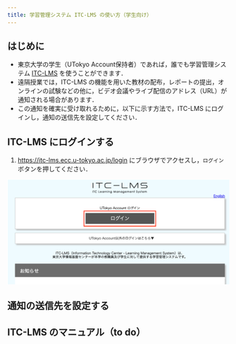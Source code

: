 ```yaml
---
title: 学習管理システム ITC-LMS の使い方（学生向け）
---
```



## はじめに
* 東京大学の学生（UTokyo Account保持者）であれば，誰でも学習管理システム <a href="https://itc-lms.ecc.u-tokyo.ac.jp/login" target="_blank">ITC-LMS</a> を使うことができます．
* 遠隔授業では，ITC-LMS の機能を用いた教材の配布，レポートの提出，オンラインの試験などの他に，ビデオ会議やライブ配信のアドレス（URL）が通知される場合があります．
* この通知を確実に受け取れるために，以下に示す方法で，ITC-LMS にログインし，通知の送信先を設定してください．

## ITC-LMS にログインする

1. https://itc-lms.ecc.u-tokyo.ac.jp/login にブラウザでアクセスし，`ログイン`ボタンを押してください．

![ログイン画面](img/login.png)

## 通知の送信先を設定する

## ITC-LMS のマニュアル（to do）
